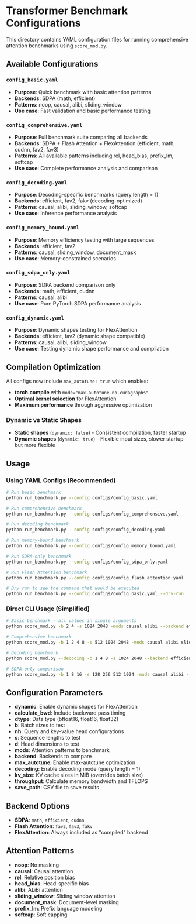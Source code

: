 # Transformer Benchmark Configurations

This directory contains YAML configuration files for running comprehensive attention benchmarks using `score_mod.py`.

## Available Configurations

### `config_basic.yaml`
- **Purpose**: Quick benchmark with basic attention patterns
- **Backends**: SDPA (math, efficient)
- **Patterns**: noop, causal, alibi, sliding_window
- **Use case**: Fast validation and basic performance testing

### `config_comprehensive.yaml`
- **Purpose**: Full benchmark suite comparing all backends
- **Backends**: SDPA + Flash Attention + FlexAttention (efficient, math, cudnn, fav2, fav3)
- **Patterns**: All available patterns including rel, head_bias, prefix_lm, softcap
- **Use case**: Complete performance analysis and comparison

### `config_decoding.yaml`
- **Purpose**: Decoding-specific benchmarks (query length = 1)
- **Backends**: efficient, fav2, fakv (decoding-optimized)
- **Patterns**: causal, alibi, sliding_window, softcap
- **Use case**: Inference performance analysis

### `config_memory_bound.yaml`
- **Purpose**: Memory efficiency testing with large sequences
- **Backends**: efficient, fav2
- **Patterns**: causal, sliding_window, document_mask
- **Use case**: Memory-constrained scenarios

### `config_sdpa_only.yaml`
- **Purpose**: SDPA backend comparison only
- **Backends**: math, efficient, cudnn
- **Patterns**: causal, alibi
- **Use case**: Pure PyTorch SDPA performance analysis

### `config_dynamic.yaml`
- **Purpose**: Dynamic shapes testing for FlexAttention
- **Backends**: efficient, fav2 (dynamic shape compatible)
- **Patterns**: causal, alibi, sliding_window
- **Use case**: Testing dynamic shape performance and compilation

## Compilation Optimization

All configs now include `max_autotune: true` which enables:
- **torch.compile** with `mode="max-autotune-no-cudagraphs"`
- **Optimal kernel selection** for FlexAttention
- **Maximum performance** through aggressive optimization

### Dynamic vs Static Shapes
- **Static shapes** (`dynamic: false`) - Consistent compilation, faster startup
- **Dynamic shapes** (`dynamic: true`) - Flexible input sizes, slower startup but more flexible

## Usage

### Using YAML Configs (Recommended)
```bash
# Run basic benchmark
python run_benchmark.py --config configs/config_basic.yaml

# Run comprehensive benchmark
python run_benchmark.py --config configs/config_comprehensive.yaml

# Run decoding benchmark
python run_benchmark.py --config configs/config_decoding.yaml

# Run memory-bound benchmark
python run_benchmark.py --config configs/config_memory_bound.yaml

# Run SDPA-only benchmark
python run_benchmark.py --config configs/config_sdpa_only.yaml

# Run Flash Attention benchmark
python run_benchmark.py --config configs/config_flash_attention.yaml

# Dry run to see the command that would be executed
python run_benchmark.py --config configs/config_basic.yaml --dry-run
```

### Direct CLI Usage (Simplified)
```bash
# Basic benchmark - all values in single arguments
python score_mod.py -b 2 4 -s 1024 2048 -mods causal alibi --backend efficient math --throughput

# Comprehensive benchmark
python score_mod.py -b 1 2 4 8 -s 512 1024 2048 -mods causal alibi sliding_window --backend efficient math cudnn fav2 --throughput --calculate-bwd

# Decoding benchmark
python score_mod.py --decoding -b 1 4 8 -s 1024 2048 --backend efficient fav2 fakv --throughput

# SDPA-only comparison
python score_mod.py -b 1 8 16 -s 128 256 512 1024 -mods causal alibi --backend math efficient cudnn --throughput --calculate-bwd
```

## Configuration Parameters

- **dynamic**: Enable dynamic shapes for FlexAttention
- **calculate_bwd**: Include backward pass timing
- **dtype**: Data type (bfloat16, float16, float32)
- **b**: Batch sizes to test
- **nh**: Query and key-value head configurations
- **s**: Sequence lengths to test
- **d**: Head dimensions to test
- **mods**: Attention patterns to benchmark
- **backend**: Backends to compare
- **max_autotune**: Enable max-autotune optimization
- **decoding**: Enable decoding mode (query length = 1)
- **kv_size**: KV cache sizes in MiB (overrides batch size)
- **throughput**: Calculate memory bandwidth and TFLOPS
- **save_path**: CSV file to save results

## Backend Options

- **SDPA**: `math`, `efficient`, `cudnn`
- **Flash Attention**: `fav2`, `fav3`, `fakv`
- **FlexAttention**: Always included as "compiled" backend

## Attention Patterns

- **noop**: No masking
- **causal**: Causal attention
- **rel**: Relative position bias
- **head_bias**: Head-specific bias
- **alibi**: ALiBi attention
- **sliding_window**: Sliding window attention
- **document_mask**: Document-level masking
- **prefix_lm**: Prefix language modeling
- **softcap**: Soft capping
